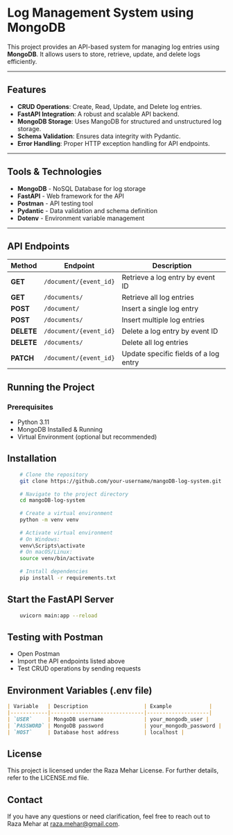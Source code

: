 # Log Management System using MongoDB

This project provides an API-based system for managing log entries using **MongoDB**. It allows users to store, retrieve, update, and delete logs efficiently.

---

## Features

- **CRUD Operations**: Create, Read, Update, and Delete log entries.
- **FastAPI Integration**: A robust and scalable API backend.
- **MongoDB Storage**: Uses MangoDB for structured and unstructured log storage.
- **Schema Validation**: Ensures data integrity with Pydantic.
- **Error Handling**: Proper HTTP exception handling for API endpoints.

---

## Tools & Technologies

- **MongoDB** - NoSQL Database for log storage
- **FastAPI** - Web framework for the API
- **Postman** - API testing tool
- **Pydantic** - Data validation and schema definition
- **Dotenv** - Environment variable management

---

## API Endpoints

| Method  | Endpoint               | Description                           |
|---------|------------------------|---------------------------------------|
| **GET**  | `/document/{event_id}`  | Retrieve a log entry by event ID     |
| **GET**  | `/documents/`           | Retrieve all log entries             |
| **POST** | `/document/`            | Insert a single log entry            |
| **POST** | `/documents/`           | Insert multiple log entries          |
| **DELETE** | `/document/{event_id}` | Delete a log entry by event ID       |
| **DELETE** | `/documents/`         | Delete all log entries               |
| **PATCH**  | `/document/{event_id}` | Update specific fields of a log entry |


## Running the Project

### Prerequisites
- Python 3.11
- MongoDB Installed & Running
- Virtual Environment (optional but recommended)

## Installation
```bash
    # Clone the repository
    git clone https://github.com/your-username/mangoDB-log-system.git
    
    # Navigate to the project directory
    cd mangoDB-log-system
    
    # Create a virtual environment
    python -m venv venv
    
    # Activate virtual environment
    # On Windows:
    venv\Scripts\activate
    # On macOS/Linux:
    source venv/bin/activate
    
    # Install dependencies
    pip install -r requirements.txt
```

##  Start the FastAPI Server
```bash
    uvicorn main:app --reload
```

## Testing with Postman
- Open Postman
- Import the API endpoints listed above
- Test CRUD operations by sending requests

## Environment Variables (.env file)
```markdown
| Variable   | Description                  | Example            |
|------------|------------------------------|--------------------|
| `USER`     | MongoDB username             | your_mongodb_user |
| `PASSWORD` | MongoDB password             | your_mongodb_password |
| `HOST`     | Database host address        | localhost |
```

## License
This project is licensed under the Raza Mehar License. For further details, refer to the LICENSE.md file.

## Contact
If you have any questions or need clarification, feel free to reach out to Raza Mehar at raza.mehar@gmail.com.